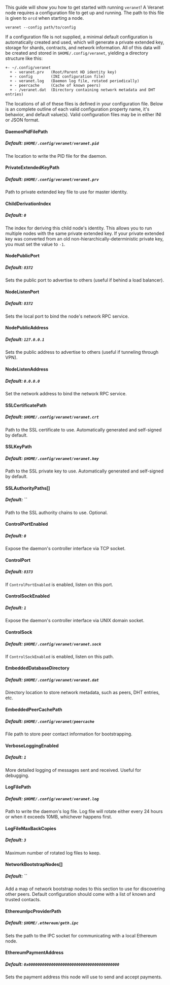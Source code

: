 This guide will show you how to get started with running `veranet`! A Veranet 
node requires a configuration file to get up and running. The path to this 
file is given to `orcd` when starting a node.

```
veranet --config path/to/config
```

If a configuration file is not supplied, a minimal default configuration is 
automatically created and used, which will generate a private extended key, 
storage for shards, contracts, and network information. All of this data will 
be created and stored in `$HOME/.config/veranet`, yielding a directory structure 
like this:

```
+- ~/.config/veranet
  + - veranet.prv   (Root/Parent HD identity key)
  + - config        (INI configuration file)
  + - veranet.log   (Daemon log file, rotated periodically)
  + - peercache     (Cache of known peers)
  + - /veranet.dat  (Directory containing network metadata and DHT entries)
```

The locations of all of these files is defined in your configuration file. 
Below is an complete outline of each valid configuration property name, it's 
behavior, and default value(s). Valid configuration files may be in either INI 
or JSON format.

#### DaemonPidFilePath

##### Default: `$HOME/.config/veranet/veranet.pid`

The location to write the PID file for the daemon.

#### PrivateExtendedKeyPath

##### Default: `$HOME/.config/veranet/veranet.prv`

Path to private extended key file to use for master identity.

#### ChildDerivationIndex

##### Default: `0`

The index for deriving this child node's identity. This allows you to run 
multiple nodes with the same private extended key. If your private extended 
key was converted from an old non-hierarchically-deterministic private key,
you must set the value to `-1`.

#### NodePublicPort

##### Default: `8372`

Sets the public port to advertise to others (useful if behind a load balancer).

#### NodeListenPort

##### Default: `8372`

Sets the local port to bind the node's network RPC service.

#### NodePublicAddress

##### Default: `127.0.0.1`

Sets the public address to advertise to others (useful if tunneling through 
VPN).

#### NodeListenAddress 

##### Default: `0.0.0.0`

Set the network address to bind the network RPC service.

#### SSLCertificatePath

##### Default: `$HOME/.config/veranet/veranet.crt`

Path to the SSL certificate to use. Automatically generated and self-signed by 
default.

#### SSLKeyPath

##### Default: `$HOME/.config/veranet/veranet.key`

Path to the SSL private key to use. Automatically generated and self-signed by 
default.

#### SSLAuthorityPaths[]

##### Default: ``

Path to the SSL authority chains to use. Optional.

#### ControlPortEnabled 

##### Default: `0`

Expose the daemon's controller interface via TCP socket.

#### ControlPort

##### Default: `8373`

If `ControlPortEnabled` is enabled, listen on this port.

#### ControlSockEnabled

##### Default: `1`

Expose the daemon's controller interface via UNIX domain socket.

#### ControlSock

##### Default: `$HOME/.config/veranet/veranet.sock`

If `ControlSockEnabled` is enabled, listen on this path.

#### EmbeddedDatabaseDirectory

##### Default: `$HOME/.config/veranet/veranet.dat`

Directory location to store network metadata, such as peers, DHT entries, etc.

#### EmbeddedPeerCachePath

##### Default: `$HOME/.config/veranet/peercache`

File path to store peer contact information for bootstrapping.

#### VerboseLoggingEnabled

##### Default: `1`

More detailed logging of messages sent and received. Useful for debugging.

#### LogFilePath

##### Default: `$HOME/.config/veranet/veranet.log`

Path to write the daemon's log file. Log file will rotate either every 24 hours 
or when it exceeds 10MB, whichever happens first.

#### LogFileMaxBackCopies

##### Default: `3`

Maximum number of rotated log files to keep.

#### NetworkBootstrapNodes[]

##### Default: ``

Add a map of network bootstrap nodes to this section to use for discovering 
other peers. Default configuration should come with a list of known and 
trusted contacts.

#### EthereumIpcProviderPath

##### Default: `$HOME/.ethereum/geth.ipc`

Sets the path to the IPC socket for communicating with a local Ethereum node.

#### EthereumPaymentAddress

##### Default: `0x0000000000000000000000000000000000000000`

Sets the payment address this node will use to send and accept payments.
